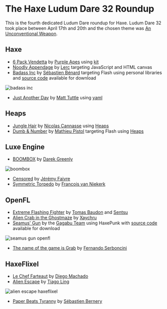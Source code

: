 [_template]: ../templates/roundup.html
[date]: / "2015-04-24 09:35:00"
[modified]: / "2015-04-25 13:58:00"
[published]: / "2015-04-24 12:00:00"
[“”]: a ""

# The Haxe Ludum Dare 32 Roundup

This is the fourth dedicated Ludum Dare roundup for Haxe. Ludum Dare 32 took place
between April 17th and 20th and the chosen theme was 
[An Unconventional Weapon](http://ludumdare.com/compo/ludum-dare-32/).
	
## Haxe

- [6 Pack Vendetta][l5] by [Purple Apes][s5] using [kit][l6]
- [Noodly Appendage][l7] by [Lerc][s6] targeting JavaScript and HTML canvas
- [Badass Inc][l8] by [Sébastien Bénard][s7] targeting Flash using personal libraries
and [source code][l9] available for download

![badass inc](/img/ld/32/badass.gif "Badass Inc “Ah ah! Take that!” by Sébastien Bénard")

- [Just Another Day][l17] by [Matt Tuttle][s14] using [yaml][l18]

## Heaps

- [Jungle Hair][l3] by [Nicolas Cannasse][s4] using [Heaps][l4]
- [Dumb & Number][l10] by [Mathieu Pistol][s8] targeting Flash using [Heaps][l4]

## Luxe Engine

- [BOOMBOX][l1] by [Darek Greenly][s1]

![boombox](/img/ld/32/BOOMBOX.png "BOOMBOX in game by Darek Greenly")

- [Censored][l11] by [Jérémy Faivre][s9]
- [Symmetric Torpedo][l12] by [Francois van Niekerk][s10]

## OpenFL

- [Extreme Flashing Fighter][l2] by [Tomas Baudon][s2] and [Sentsu][s3]
- [Alien Crab in the Ghostmaze][l13] by [Xaychru][s11]
- [Seamus' Gun][l14] by the [Gagabu Team][s12] using HaxePunk with [source code][l15]
available for download

![seamus gun openfl](/img/ld/32/seamus.gif "Seamus' Gun by the Gagabu Team")

- [The name of the game is Grab][l16] by [Fernando Serboncini][s13]

## HaxeFlixel

- [Le Chef Farteaut][l19] by [Diego Machado][s15]
- [Alien Escape][l20] by [Tiago Ling][s16]

![alien escape haxeflixel](/img/ld/32/alienescape.png "Alien Escape by Tiago Ling")

- [Paper Beats Tyranny][l21] by [Sébastien Bernery][s17]

[s17]: http://ludumdare.com/compo/author/sebbernery/ "@sebbernery"
[s16]: https://twitter.com/tiagoling "@tiagoling"
[s15]: http://www.twitter.com/diegomac "@diegomac"
[s14]: http://matttuttle.com/ "@matttuttle"
[s13]: http://fserb.com/vault "@fserb"
[s12]: http://www.ludumdare.com/compo/author/01101101/ "The Gagabu Team"
[s11]: https://twitter.com/Xaychru04 "@Xaychru04"
[s10]: https://twitter.com/francoisvn "@francoisvn"
[s9]: http://jeremyfa.com/ "@jeremyfa"
[s8]: https://twitter.com/tipyx_fr "@tipyx_fr"
[s7]: http://deepnight.net/ "@deepnight"
[s6]: https://github.com/Lerc "@Lerc"
[s5]: https://github.com/purpleapes "@purpleapes"
[s4]: https://github.com/ncannasse "@ncannasse"
[s3]: https://twitter.com/sentsu_actu "@sentsu_actu"
[s2]: https://twitter.com/thomas_baudon "@thomas_baudon"
[s1]: https://twitter.com/zielakpl "@zielakpl"

[l21]: http://ludumdare.com/compo/ludum-dare-32/?action=preview&uid=484 "Paper Beats Tyranny"
[l20]: http://ludumdare.com/compo/ludum-dare-32/?action=preview&uid=10988 "Alien Escape"
[l19]: http://ludumdare.com/compo/ludum-dare-32/?action=preview&uid=3680 "Le Chef Farteaut"
[l18]: http://lib.haxe.org/p/yaml "Yaml on HaxeLib"
[l17]: http://ludumdare.com/compo/ludum-dare-32/?action=preview&uid=3934 "Just Another Day"
[l16]: http://ludumdare.com/compo/ludum-dare-32/?action=preview&uid=6308 "The name of the game is Grab"
[l15]: https://github.com/OIIOIIOI/LD32 "Seamus Gun Source Code"
[l14]: http://ludumdare.com/compo/ludum-dare-32/?action=preview&uid=5105 "Seamus Gun"
[l13]: http://ludumdare.com/compo/ludum-dare-32/?action=preview&uid=16472 "Alien Crab in the Ghostmaze"
[l12]: http://ludumdare.com/compo/ludum-dare-32/?action=preview&uid=23363 "Symmetric Torpedo"
[l11]: http://ludumdare.com/compo/ludum-dare-32/?action=preview&uid=50305 "Censored"
[l10]: http://ludumdare.com/compo/ludum-dare-32/?action=preview&uid=20954 "Dumb & Number"
[l9]: http://deepnight.net/files/games/ld32-badassInc/source.zip "Badass Inc Source Code"
[l8]: http://ludumdare.com/compo/ludum-dare-32/?action=preview&uid=2982 "Badass Inc"
[l7]: http://ludumdare.com/compo/ludum-dare-32/?action=preview&uid=20 "Noodly Appendage"
[l6]: https://github.com/wighawag/kit "Kit library on GitHub"
[l5]: http://ludumdare.com/compo/ludum-dare-32/?action=preview&uid=39859 "6 Pack Vendetta"
[l4]: http://heaps.io/ "Heaps Game Framework"
[l3]: http://ludumdare.com/compo/ludum-dare-32/?action=preview&uid=8497 "Jungle Hair"
[l2]: http://ludumdare.com/compo/ludum-dare-32/?action=preview&uid=46262 "Extreme Flashing Fighter"
[l1]: http://ludumdare.com/compo/ludum-dare-32/?action=preview&uid=38590 "BOOMBOX"
